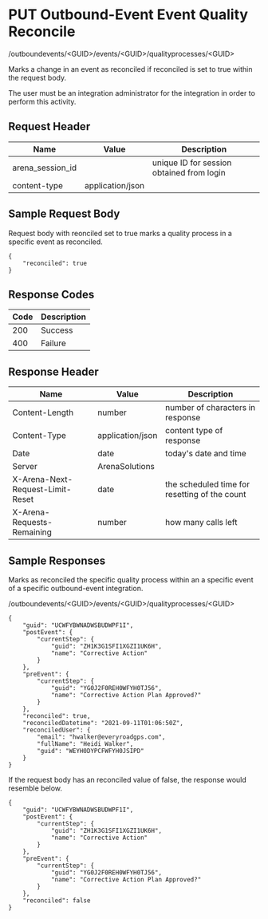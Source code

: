 # PUT Outbound-Event Event Quality Reconcile
/outboundevents/&lt;GUID&gt;/events/&lt;GUID&gt;/qualityprocesses/&lt;GUID&gt;

Marks a change in an event as reconciled if reconciled is set to true within the request body.

The user must be an integration administrator for the integration in order to perform this activity.

## Request Header

| Name  | Value  | Description  |
|  --- |  --- |  --- | 
| arena_session_id  |   | unique ID for session obtained from login  |
| content-type  | application/json  |   |

## Sample Request Body
Request body with reonciled set to true marks a quality process in a specific event as reconciled.

```
{
    "reconciled": true
}
```
## Response Codes

| Code  | Description  |
|  --- |  --- | 
| 200  | Success  |
| 400  | Failure  |

## Response Header

| Name  | Value  | Description  |
|  --- |  --- |  --- | 
| Content-Length  | number  | number of characters in response  |
| Content-Type  | application/json  | content type of response  |
| Date  | date  | today's date and time  |
| Server  | ArenaSolutions  |   |
| X-Arena-Next-Request-Limit-Reset   | date  | the scheduled time for resetting of the count  |
| X-Arena-Requests-Remaining   | number  | how many calls left  |

## Sample Responses
Marks as reconciled the specific quality process within an a specific event of a specific outbound-event integration.

/outboundevents/&lt;GUID&gt;/events/&lt;GUID&gt;/qualityprocesses/&lt;GUID&gt;

```
{
    "guid": "UCWFYBWNADWSBUDWPF1I",
    "postEvent": {
        "currentStep": {
            "guid": "ZH1K3G1SFI1XGZI1UK6H",
            "name": "Corrective Action"
        }
    },
    "preEvent": {
        "currentStep": {
            "guid": "YG0J2F0REH0WFYH0TJ56",
            "name": "Corrective Action Plan Approved?"
        }
    },
    "reconciled": true,
    "reconciledDatetime": "2021-09-11T01:06:50Z",
    "reconciledUser": {
        "email": "hwalker@everyroadgps.com",
        "fullName": "Heidi Walker",
        "guid": "WEYH0DYPCFWFYH0JSIPD"
    }
}
```
If the request body has an reconciled value of false, the response would resemble below.

```
{
    "guid": "UCWFYBWNADWSBUDWPF1I",
    "postEvent": {
        "currentStep": {
            "guid": "ZH1K3G1SFI1XGZI1UK6H",
            "name": "Corrective Action"
        }
    },
    "preEvent": {
        "currentStep": {
            "guid": "YG0J2F0REH0WFYH0TJ56",
            "name": "Corrective Action Plan Approved?"
        }
    },
    "reconciled": false
}
```

